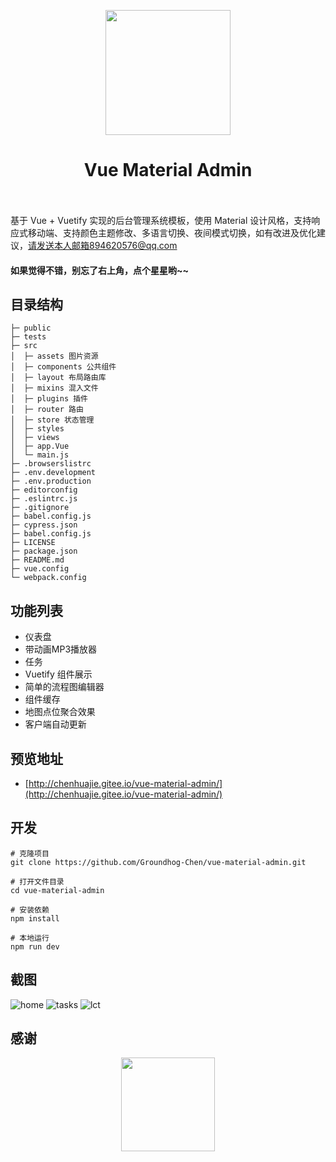 <p align="center">
  <a href="https://vuetifyjs.com/zh-Hans/">
    <img width="200" src="https://cdn.vuetifyjs.com/images/logos/vuetify-logo-dark.png">
  </a>
</p>

<h1 align="center">
    Vue Material Admin<br/>
    <br/>
</h1>

基于 Vue + Vuetify 实现的后台管理系统模板，使用 Material 设计风格，支持响应式移动端、支持颜色主题修改、多语言切换、夜间模式切换，如有改进及优化建议，请发送本人邮箱894620576@qq.com

#### 如果觉得不错，别忘了右上角，点个星星哟~~

## 目录结构
```              　　
├─ public
├─ tests
├─ src
│  ├─ assets 图片资源
│  ├─ components 公共组件
│  ├─ layout 布局路由库
│  ├─ mixins 混入文件
│  ├─ plugins 插件
│  ├─ router 路由
│  ├─ store 状态管理
│  ├─ styles 
│  ├─ views
│  ├─ app.Vue 
│  └─ main.js
├─ .browserslistrc
├─ .env.development
├─ .env.production
├─ editorconfig
├─ .eslintrc.js
├─ .gitignore
├─ babel.config.js
├─ cypress.json
├─ babel.config.js
├─ LICENSE
├─ package.json
├─ README.md 
├─ vue.config
└─ webpack.config
```

## 功能列表

+ 仪表盘
+ 带动画MP3播放器
+ 任务
+ Vuetify 组件展示
+ 简单的流程图编辑器
+ 组件缓存
+ 地图点位聚合效果
+ 客户端自动更新

## 预览地址

+ [http://chenhuajie.gitee.io/vue-material-admin/](http://chenhuajie.gitee.io/vue-material-admin/)

## 开发

```
# 克隆项目
git clone https://github.com/Groundhog-Chen/vue-material-admin.git

# 打开文件目录
cd vue-material-admin

# 安装依赖
npm install

# 本地运行
npm run dev

```

## 截图

![home](https://gitee.com/chenhuajie/ng-material-admin/raw/master/src/assets/vue-material-admin.png)
![tasks](https://gitee.com/chenhuajie/ng-material-admin/raw/master/src/assets/tasks.png)
![lct](https://gitee.com/chenhuajie/ng-material-admin/raw/master/src/assets/lct.png)

## 感谢

<p align="center">
  <a href="https://vuetifyjs.com/zh-Hans/">
    <img width="150" src="https://cdn.vuetifyjs.com/docs/images/logos/vuetify-logo-light-text.svg">
  </a>
</p>
